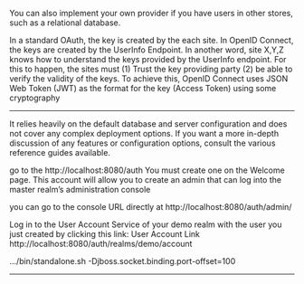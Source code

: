 You can also implement your own provider if you have users in other stores, such as a relational database.

In a standard OAuth, the key is created by the each site. In OpenID Connect, the keys are created by the UserInfo Endpoint. In another word, site X,Y,Z knows how to understand the keys provided by the UserInfo endpoint. For this to happen, the sites must (1) Trust the key providing party (2) be able to verify the validity of the keys. To achieve this, OpenID Connect uses JSON Web Token (JWT) as the format for the key (Access Token) using some cryptography

------

It relies heavily on the default database and server configuration and does not cover any complex deployment options. If you want a more in-depth discussion of any features or configuration options, consult the various reference guides available.

go to the http://localhost:8080/auth
You must create one on the Welcome page. This account will allow you to create an admin that can log into the master realm’s administration console

you can go to the console URL directly at http://localhost:8080/auth/admin/

Log in to the User Account Service of your demo realm with the user you just created by clicking this link:
User Account Link
http://localhost:8080/auth/realms/demo/account

.../bin/standalone.sh -Djboss.socket.binding.port-offset=100

------
